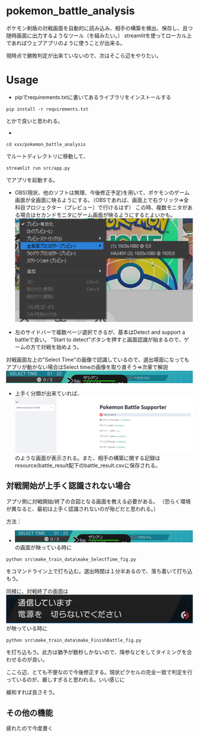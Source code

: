 # pokemon_battle_analysis
ポケモン剣盾の対戦画面を自動的に読み込み、相手の構築を検出、保存し、且つ随時画面に出力するようなツール（を組みたい。）
streamlitを使ってローカル上であればウェブアプリのように使うことが出来る。

現時点で勝敗判定が出来ていないので、次はそこら辺をやりたい。

# Usage
- pipでrequirements.txtに書いてあるライブラリをインストールする
```
pip install -r requirements.txt
```
とかで良いと思われる。

- 
```
cd xxx/pokemon_battle_analysis
```
でルートディレクトリに移動して、
```
streamlit run src/app.py
```
でアプリを起動する。

- OBS(現状、他のソフトは無理、今後修正予定)を用いて、ポケモンのゲーム画面が全画面に映るようにする。（OBSであれば、画面上で右クリック⇒全科目プロジェクター（プレビュー）で行けるはず）
この時、複数モニタがある場合はセカンドモニタにゲーム画面が映るようにするとよいかも。
![](for_README_figs/OBS_config.png)

- 左のサイドバーで複数ページ選択できるが、基本はDetect and support a battleで良い。
"Start to detect"ボタンを押すと画面認識が始まるので、ゲームの方で対戦を始めよう。

対戦画面左上の"Select Time"の画像で認識しているので、選出場面になってもアプリが動かない場合はSelect timeの画像を取り直そう⇒次章で解説
![](for_README_figs/SelectTime.png)

- 上手く分類が出来ていれば、
![](for_README_figs/app_image2.png)
のような画面が表示される。また、相手の構築に関する記録はresource/battle_result配下のbattle_result.csvに保存される。

## 対戦開始が上手く認識されない場合
アプリ側に対戦開始/終了の合図となる画面を教える必要がある。
（恐らく環境が異なると、最初は上手く認識されないのが殆どだと思われる。）

方法：
- ![](for_README_figs/SelectTime.png)の画面が映っている時に
```
python src\make_train_data\make_SelectTime_fig.py
```
をコマンドライン上で打ち込む。選出時間は１分半あるので、落ち着いて打ち込もう。

同様に、対戦終了の画面は
![](for_README_figs/BattleFinish.png)が映っている時に
```
python src\make_train_data\make_FinishBattle_fig.py
```
を打ち込もう。此方は猶予が数秒しかないので、降参などをしてタイミングを合わせるのが良い。

ここら辺、とても不便なので今後修正する。現状ピクセルの完全一致で判定を行っているのが、厳しすぎると思われる。いい感じに

緩和すれば良さそう。

## その他の機能
疲れたので今度書く
